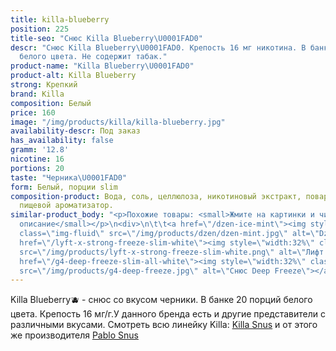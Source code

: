 ```yaml
---
title: killa-blueberry
position: 225
title-seo: "Снюс Killa Blueberry\U0001FAD0"
descr: "Снюс Killa Blueberry\U0001FAD0. Крепость 16 мг никотина. В банке 20 порций
  белого цвета. Не содержит табак."
product-name: "Killa Blueberry\U0001FAD0"
product-alt: Killa Blueberry
strong: Крепкий
brand: Killa
composition: Белый
price: 160
image: "/img/products/killa/killa-blueberry.jpg"
availability-descr: Под заказ
has_availability: false
gramm: '12.8'
nicotine: 16
portions: 20
taste: "Черника\U0001FAD0"
form: Белый, порции slim
composition-product: Вода, соль, целлюлоза, никотиновый экстракт, поваренная сода,
  пищевой ароматизатор.
similar-product_body: "<p>Похожие товары: <small>Жмите на картинки и читайте полное
  описание</small></p>\n<div>\n\t\t<a href=\"/dzen-ice-mint\"><img style=\"width:32%\"
  class=\"img-fluid\" src=\"/img/products/dzen/dzen-mint.jpg\" alt=\"Dzen Ice Mint\"></a>\n\t\t<a
  href=\"/lyft-x-strong-freeze-slim-white\"><img style=\"width:32%\" class=\"img-fluid\"
  src=\"/img/products/lyft-x-strong-freeze-slim-white.png\" alt=\"Лифт фриз\"></a>\n<a
  href=\"/g4-deep-freeze-slim-all-white\"><img style=\"width:32%\" class=\"img-fluid\"
  src=\"/img/products/g4-deep-freeze.jpg\" alt=\"Снюс Deep Freeze\"></a>\n</div>"
---
```


Killa Blueberry🫐 - снюс со вкусом черники. В банке 20 порций белого цвета. Крепость 16 мг/г.У данного бренда есть и другие представители c различными вкусами. Смотреть всю линейку Killa: <a href="/killa-snus">Killa Snus</a> и от этого же производителя <a href="/pablo-snus">Pablo Snus</a>